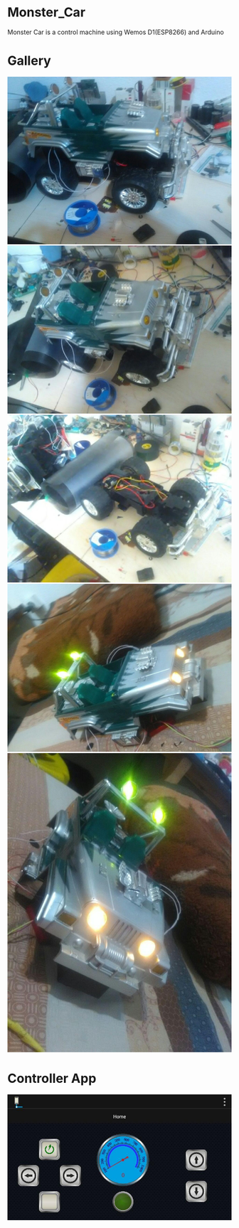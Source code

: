 # Monster_Car
Monster Car is a control machine using Wemos D1(ESP8266) and Arduino
<br/>

# Gallery
<img src="https://github.com/AmirCpu2/Monster_Car/blob/master/Content/1.jpg" alt="App">
<br/>

<img src="https://github.com/AmirCpu2/Monster_Car/blob/master/Content/2.jpg" alt="App">
<br/>

<img src="https://github.com/AmirCpu2/Monster_Car/blob/master/Content/3.jpg" alt="App">
<br/>

<img src="https://github.com/AmirCpu2/Monster_Car/blob/master/Content/4.jpg" alt="App">
<br/>

<img src="https://github.com/AmirCpu2/Monster_Car/blob/master/Content/5.jpg" alt="App">
<br/>

# Controller App
<img src="https://github.com/AmirCpu2/Monster_Car/blob/master/Content/app.jpg" alt="App">
